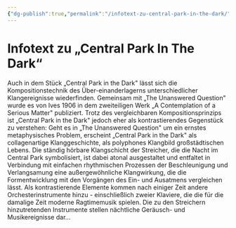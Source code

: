 ```yaml
---
{"dg-publish":true,"permalink":"/infotext-zu-central-park-in-the-dark/"}
---
```


# Infotext zu „Central Park In The Dark“
Auch in dem Stück „Central Park in the Dark" lässt sich die Kompositionstechnik des Über-einanderlagerns unterschiedlicher Klangereignisse wiederfinden. Gemeinsam mit „The Unanswered Question" wurde es von Ives 1906 in dem zweiteiligen Werk „A Contemplation of a Serious Matter" publiziert. Trotz des vergleichbaren Kompositionsprinzips ist „Central Park in the Dark" jedoch eher als kontrastierendes Gegenstück zu verstehen: Geht es in „The Unanswered Question" um ein ernstes metaphysisches Problem, erscheint „Central Park in the Dark" als collagenartige Klanggeschichte, als polyphones Klangbild großstädtischen Lebens. Die ständig hörbare Klangschicht der Streicher, die die Nacht im Central Park symbolisiert, ist dabei atonal ausgestaltet und entfaltet in Verbindung mit einfachen rhythmischen Prozessen der Beschleunigung und Verlangsamung eine außergewöhnliche Klangwirkung, die die Formentwicklung mit den Vorgängen des Ein- und Ausatmens vergleichen lässt. Als kontrastierende Elemente kommen nach einiger Zeit andere Orchesterinstrumente hinzu - einschließlich zweier Klaviere, die die für die damalige Zeit moderne Ragtimemusik spielen. Die zu den Streichern hinzutretenden Instrumente stellen nächtliche Geräusch- und Musikereignisse dar...